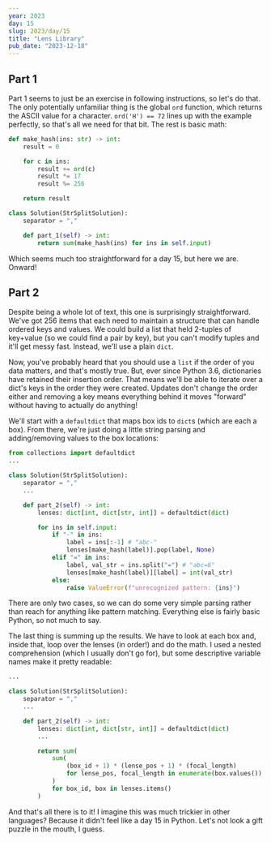 ```yaml
---
year: 2023
day: 15
slug: 2023/day/15
title: "Lens Library"
pub_date: "2023-12-18"
---
```


## Part 1

Part 1 seems to just be an exercise in following instructions, so let's do that. The only potentially unfamiliar thing is the global `ord` function, which returns the ASCII value for a character. `ord('H') == 72` lines up with the example perfectly, so that's all we need for that bit. The rest is basic math:

```py
def make_hash(ins: str) -> int:
    result = 0

    for c in ins:
        result += ord(c)
        result *= 17
        result %= 256

    return result

class Solution(StrSplitSolution):
    separator = ","

    def part_1(self) -> int:
        return sum(make_hash(ins) for ins in self.input)
```

Which seems much too straightforward for a day 15, but here we are. Onward!

## Part 2

Despite being a whole lot of text, this one is surprisingly straightforward. We've got 256 items that each need to maintain a structure that can handle ordered keys and values. We could build a list that held 2-tuples of key+value (so we could find a pair by key), but you can't modify tuples and it'll get messy fast. Instead, we'll use a plain `dict`.

Now, you've probably heard that you should use a `list` if the order of you data matters, and that's mostly true. But, ever since Python 3.6, dictionaries have retained their insertion order. That means we'll be able to iterate over a dict's keys in the order they were created. Updates don't change the order either and removing a key means everything behind it moves "forward" without having to actually do anything!

We'll start with a `defaultdict` that maps box ids to `dict`s (which are each a box). From there, we're just doing a little string parsing and adding/removing values to the box locations:

```py
from collections import defaultdict
...

class Solution(StrSplitSolution):
    separator = ","
    ...

    def part_2(self) -> int:
        lenses: dict[int, dict[str, int]] = defaultdict(dict)

        for ins in self.input:
            if "-" in ins:
                label = ins[:-1] # "abc-"
                lenses[make_hash(label)].pop(label, None)
            elif "=" in ins:
                label, val_str = ins.split("=") # "abc=6"
                lenses[make_hash(label)][label] = int(val_str)
            else:
                raise ValueError(f"unrecognized pattern: {ins}")
```

There are only two cases, so we can do some very simple parsing rather than reach for anything like pattern matching. Everything else is fairly basic Python, so not much to say.

The last thing is summing up the results. We have to look at each box and, inside that, loop over the lenses (in order!) and do the math. I used a nested comprehension (which I usually don't go for), but some descriptive variable names make it pretty readable:

```py ins={11-17}
...

class Solution(StrSplitSolution):
    separator = ","
    ...

    def part_2(self) -> int:
        lenses: dict[int, dict[str, int]] = defaultdict(dict)
        ...

        return sum(
            sum(
                (box_id + 1) * (lense_pos + 1) * (focal_length)
                for lense_pos, focal_length in enumerate(box.values())
            )
            for box_id, box in lenses.items()
        )
```

And that's all there is to it! I imagine this was much trickier in other languages? Because it didn't feel like a day 15 in Python. Let's not look a gift puzzle in the mouth, I guess.
